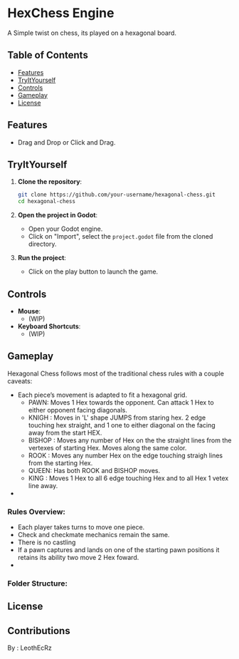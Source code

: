 # HexChess Engine

[//]: # ( EX. LB. Hexagonal Chess Banner RB. LP. path_to_banner_image RP. )

A Simple twist on chess, its played on a hexagonal board. 

## Table of Contents
- [Features](#features)
- [TryItYourself](#TryItYourself)
- [Controls](#controls)
- [Gameplay](#gameplay)
- [License](#license)

## Features
- Drag and Drop or Click and Drag.

## TryItYourself

1. **Clone the repository**:
    ```bash
    git clone https://github.com/your-username/hexagonal-chess.git
    cd hexagonal-chess
    ```

2. **Open the project in Godot**:
    - Open your Godot engine.
    - Click on "Import", select the `project.godot` file from the cloned directory.

3. **Run the project**:
    - Click on the play button to launch the game.

## Controls
- **Mouse**: 
	- (WIP)
- **Keyboard Shortcuts**:
    - (WIP)
  
## Gameplay
Hexagonal Chess follows most of the traditional chess rules with a couple caveats:
- Each piece’s movement is adapted to fit a hexagonal grid.
	- PAWN: Moves 1 Hex towards the opponent. Can attack 1 Hex to either opponent facing diagonals.  
	- KNIGH : Moves in 'L' shape JUMPS from staring hex. 2 edge touching hex straight, and 1 one to either diagonal on the facing away from the start HEX.
	- BISHOP : Moves any number of Hex on the the straight lines from the vertexes of starting Hex. Moves along the same color.
	- ROOK : Moves any number Hex on the edge touching straigh lines from the starting Hex.
	- QUEEN: Has both ROOK and BISHOP moves.
	- KING : Moves 1 Hex to all 6 edge touching Hex and to all Hex 1 vetex line away.
- 

### Rules Overview:
- Each player takes turns to move one piece.
- Check and checkmate mechanics remain the same.
- There is no castling
- If a pawn captures and lands on one of the starting pawn positions it retains its ability two move 2 Hex foward.
-

### Folder Structure:


## License


## Contributions
By : LeothEcRz